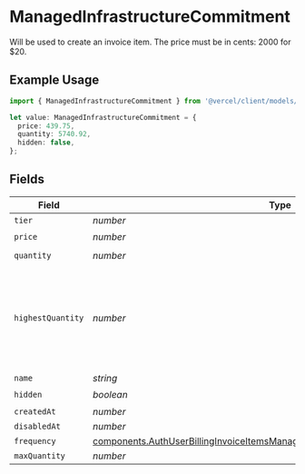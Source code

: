 # ManagedInfrastructureCommitment

Will be used to create an invoice item. The price must be in cents: 2000 for $20.

## Example Usage

```typescript
import { ManagedInfrastructureCommitment } from '@vercel/client/models/components';

let value: ManagedInfrastructureCommitment = {
  price: 439.75,
  quantity: 5740.92,
  hidden: false,
};
```

## Fields

| Field             | Type                                                                                                                                                                             | Required           | Description                                                                                           |
| ----------------- | -------------------------------------------------------------------------------------------------------------------------------------------------------------------------------- | ------------------ | ----------------------------------------------------------------------------------------------------- |
| `tier`            | _number_                                                                                                                                                                         | :heavy_minus_sign: | N/A                                                                                                   |
| `price`           | _number_                                                                                                                                                                         | :heavy_check_mark: | N/A                                                                                                   |
| `quantity`        | _number_                                                                                                                                                                         | :heavy_check_mark: | N/A                                                                                                   |
| `highestQuantity` | _number_                                                                                                                                                                         | :heavy_minus_sign: | The highest quantity in the current period. Used to render the correct enable/disable UI for add-ons. |
| `name`            | _string_                                                                                                                                                                         | :heavy_minus_sign: | N/A                                                                                                   |
| `hidden`          | _boolean_                                                                                                                                                                        | :heavy_check_mark: | N/A                                                                                                   |
| `createdAt`       | _number_                                                                                                                                                                         | :heavy_minus_sign: | N/A                                                                                                   |
| `disabledAt`      | _number_                                                                                                                                                                         | :heavy_minus_sign: | N/A                                                                                                   |
| `frequency`       | [components.AuthUserBillingInvoiceItemsManagedInfrastructureCommitmentFrequency](../../models/components/authuserbillinginvoiceitemsmanagedinfrastructurecommitmentfrequency.md) | :heavy_minus_sign: | N/A                                                                                                   |
| `maxQuantity`     | _number_                                                                                                                                                                         | :heavy_minus_sign: | N/A                                                                                                   |
